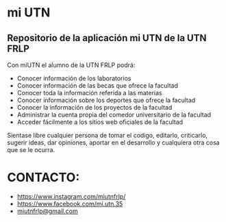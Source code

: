 # mi UTN

## Repositorio de la aplicación mi UTN de la UTN FRLP

Con miUTN el alumno de la UTN FRLP podrá:
  - Conocer información de los laboratorios
  - Conocer información de las becas que ofrece la facultad
  - Conocer toda la información referida a las materias
  - Conocer información sobre los deportes que ofrece la facultad
  - Conocer la información de los proyectos de la facultad
  - Administrar la cuenta propia del comedor universitario de la facultad
  - Acceder fácilmente a los sitios web oficiales de la facultad
  
Sientase libre cualquier persona de tomar el codigo, editarlo, criticarlo, sugerir ideas, dar opiniones, 
aportar en el desarrollo y cualquiera otra cosa que se le ocurra.

# CONTACTO:
  - https://www.instagram.com/miutnfrlp/
  - https://www.facebook.com/mi.utn.35
  - miutnfrlp@gmail.com
